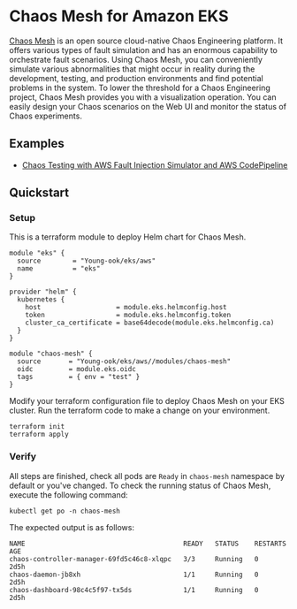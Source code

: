 # Chaos Mesh for Amazon EKS
[Chaos Mesh](https://chaos-mesh.org/docs/) is an open source cloud-native Chaos Engineering platform. It offers various types of fault simulation and has an enormous capability to orchestrate fault scenarios. Using Chaos Mesh, you can conveniently simulate various abnormalities that might occur in reality during the development, testing, and production environments and find potential problems in the system. To lower the threshold for a Chaos Engineering project, Chaos Mesh provides you with a visualization operation. You can easily design your Chaos scenarios on the Web UI and monitor the status of Chaos experiments.

## Examples
- [Chaos Testing with AWS Fault Injection Simulator and AWS CodePipeline](https://aws.amazon.com/blogs/architecture/chaos-testing-with-aws-fault-injection-simulator-and-aws-codepipeline/)

## Quickstart
### Setup
This is a terraform module to deploy Helm chart for Chaos Mesh.
```hcl
module "eks" {
  source        = "Young-ook/eks/aws"
  name          = "eks"
}

provider "helm" {
  kubernetes {
    host                   = module.eks.helmconfig.host
    token                  = module.eks.helmconfig.token
    cluster_ca_certificate = base64decode(module.eks.helmconfig.ca)
  }
}

module "chaos-mesh" {
  source       = "Young-ook/eks/aws//modules/chaos-mesh"
  oidc         = module.eks.oidc
  tags         = { env = "test" }
}
```
Modify your terraform configuration file to deploy Chaos Mesh on your EKS cluster. Run the terraform code to make a change on your environment.
```
terraform init
terraform apply
```

### Verify
All steps are finished, check all pods are `Ready` in `chaos-mesh` namespace by default or you've changed. To check the running status of Chaos Mesh, execute the following command:

```
kubectl get po -n chaos-mesh
```
The expected output is as follows:
```
NAME                                        READY   STATUS    RESTARTS   AGE
chaos-controller-manager-69fd5c46c8-xlqpc   3/3     Running   0          2d5h
chaos-daemon-jb8xh                          1/1     Running   0          2d5h
chaos-dashboard-98c4c5f97-tx5ds             1/1     Running   0          2d5h
```

